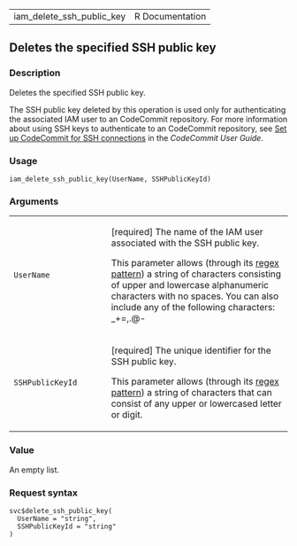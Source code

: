 <table style="width: 100%;">
<tbody>
<tr class="odd">
<td>iam_delete_ssh_public_key</td>
<td style="text-align: right;">R Documentation</td>
</tr>
</tbody>
</table>

## Deletes the specified SSH public key

### Description

Deletes the specified SSH public key.

The SSH public key deleted by this operation is used only for
authenticating the associated IAM user to an CodeCommit repository. For
more information about using SSH keys to authenticate to an CodeCommit
repository, see [Set up CodeCommit for SSH
connections](https://docs.aws.amazon.com/codecommit/latest/userguide/setting-up.html)
in the *CodeCommit User Guide*.

### Usage

    iam_delete_ssh_public_key(UserName, SSHPublicKeyId)

### Arguments

<table>
<colgroup>
<col style="width: 35%" />
<col style="width: 65%" />
</colgroup>
<tbody>
<tr class="odd">
<td><code id="iam_delete_ssh_public_key_:_UserName">UserName</code></td>
<td><p>[required] The name of the IAM user associated with the SSH
public key.</p>
<p>This parameter allows (through its <a
href="https://en.wikipedia.org/wiki/Regex">regex pattern</a>) a string
of characters consisting of upper and lowercase alphanumeric characters
with no spaces. You can also include any of the following characters:
_+=,.@-</p></td>
</tr>
<tr class="even">
<td><code
id="iam_delete_ssh_public_key_:_SSHPublicKeyId">SSHPublicKeyId</code></td>
<td><p>[required] The unique identifier for the SSH public key.</p>
<p>This parameter allows (through its <a
href="https://en.wikipedia.org/wiki/Regex">regex pattern</a>) a string
of characters that can consist of any upper or lowercased letter or
digit.</p></td>
</tr>
</tbody>
</table>

### Value

An empty list.

### Request syntax

    svc$delete_ssh_public_key(
      UserName = "string",
      SSHPublicKeyId = "string"
    )
